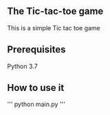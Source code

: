 ## The Tic-tac-toe game

This is a simple Tic tac toe game

## Prerequisites

Python 3.7

## How to use it

'''
python main.py
'''

